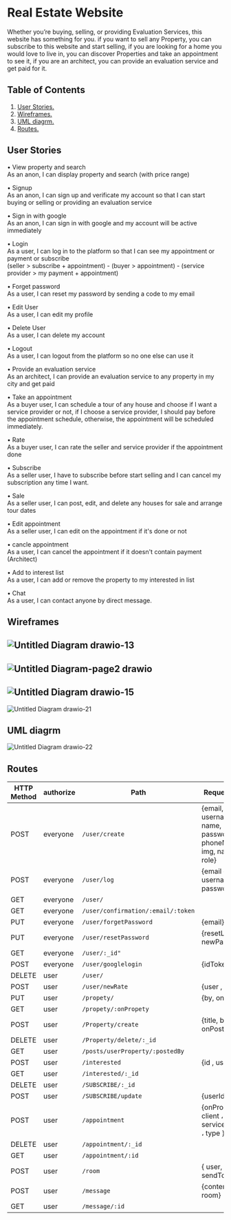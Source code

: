 # Real Estate Website 
 Whether you’re buying, selling, or providing Evaluation Services, this website has something for you.
 if you want to sell any Property, you can subscribe to this website and start selling, 
 if you are looking for a home you would love to live in, you can discover Properties and take an appointment to see it, 
 if you are an architect, you can provide an evaluation service and get paid for it.

## Table of Contents
1. [ User Stories. ](#userStor)
2. [ Wireframes. ](#wireframe)
3. [ UML diagrm.](#frontUml)
4. [ Routes. ](#frontRoutes)

<a name="userStor"></a>
## User Stories
•	View property and search <br/> As an anon, I can display property and search (with price range)

•	Signup  <br/> As an anon, I can sign up and verificate my account so that I can start buying or selling or providing an evaluation service

•	Sign in with google  <br/> As an anon, I can sign in with google and my account will be active immediately

•	Login  <br/> As a user, I can log in to the platform so that I can see my appointment or payment or subscribe  <br/>
(seller > subscribe + appointment) - (buyer > appointment) - (service provider > my payment + appointment)

•   Forget password  <br/>
As a user, I can reset my password by sending a code to my email 

•	Edit User  <br/>  As a user, I can edit my profile

•	Delete User  <br/>  As a user, I can delete my account

•	Logout  <br/>  As a user, I can logout from the platform so no one else can use it

•	Provide an evaluation service <br/> As an architect, I can provide an evaluation service to any property in my city and get paid

•	Take an appointment  <br/> As a buyer user, I can schedule a tour of any house and choose if I want a service provider or not, if I choose a service provider, I should pay before the appointment schedule, otherwise, the appointment will be scheduled immediately. 

•	Rate  <br/> As a buyer user, I can rate the seller and service provider if the appointment done 

•	Subscribe  <br/> As a seller user, I have to subscribe before start selling and I can cancel my subscription any time I want.

•	Sale  <br/> As a seller user, I can post, edit, and delete any houses for sale and arrange tour dates

•	Edit appointment  <br/> As a seller user, I can edit on the appointment if it's done or not 

•	cancle appointment  <br/> As a user, I can cancel the appointment if it doesn't contain payment (Architect)

•	Add to interest list  <br/> As a user, I can add or remove the property to my interested in list

•	Chat   <br/>  As a user, I can contact anyone by direct message.


<a name="wireframe"></a>

## Wireframes
![Untitled Diagram drawio-13](https://user-images.githubusercontent.com/92247950/146522116-f57587f2-db24-46b7-a739-fa5f38c5f0c4.png)
---------
![Untitled Diagram-page2 drawio](https://user-images.githubusercontent.com/92247950/146673328-5edd55ab-b383-49d7-a920-aca52c5a2a32.png)
---------
![Untitled Diagram drawio-15](https://user-images.githubusercontent.com/92247950/146522179-adabc00b-de98-4d27-8004-9bbf470c0d6b.png)
---------
![Untitled Diagram drawio-21](https://user-images.githubusercontent.com/92247950/146522198-99ba3c7d-571a-4680-8b37-f43719a5326f.png)


<a name="frontUml"></a>

## UML diagrm
![Untitled Diagram drawio-22](https://user-images.githubusercontent.com/92247950/146522087-e67475d6-79ea-466d-b381-7e7f667fe023.png)




<a name="frontRoutes"></a>

## Routes
HTTP Method   | authorize     |    Path                                |  Request Body         
------------- | -----------   | ---------------------------            |---------------------- 
POST          | everyone      |`/user/create`                          |{email, username, name, password, phoneNumber, img, nationalId, role}
POST          | everyone      |`/user/log`                             |{email or username, password}     
GET           | everyone      |`/user/`                                |                       
GET           | everyone      |`/user/confirmation/:email/:token`      |                       
PUT           | everyone      |`/user/forgetPassword`                  |{email}     
PUT           | everyone      |`/user/resetPassword`                   |{resetLink, newPassword}  
GET           | everyone      |`/user/:_id"`                           |                       
POST          | everyone      |`/user/googlelogin`                     |{idToken} 
DELETE        | user          |`/user/`                                |
POST          | user          |`/user/newRate`                         |{user , rate} 
PUT           | user          |`/propety/`                             |{by, onPost}
GET           | user          |`/propety/:onPropety`                   |
POST          | user          |`/Property/create`                      |{title, by, onPost}
DELETE        | user          |`/Property/delete/:_id`                 |
GET           | user          |`/posts/userProperty/:postedBy`         |
POST          | user          |`/interested`                           |{id , userId}
GET           | user          |`/interested/:_id`                      |
DELETE        | user          |`/SUBSCRIBE/:_id`                       |
POST          | user          |`/SUBSCRIBE/update`                     |{userId}
POST          | user          |`/appointment`                          |{onProperty ، client ، serviceProvider ، type }
DELETE        | user          |`/appointment/:_id`                     |
GET           | user          |`/appointment/:id`                      |
POST          | user          |`/room`                                 |{ user, sendToUser }
POST          | user          |`/message`                              | {content , user , room}
GET           | user          |`/message/:id`                          |


